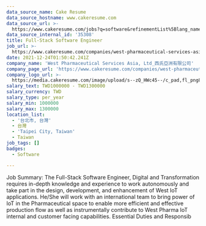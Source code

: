 ```yaml
---
data_source_name: Cake Resume
data_source_hostname: www.cakeresume.com
data_source_url: >-
  https://www.cakeresume.com/jobs?q=software&refinementList%5Blang_name%5D%5B0%5D=English&refinementList%5Bsalary_type%5D=per_year&range%5Bsalary_range%5D%5Bmin%5D=1000000&page=2
data_source_internal_id: '35308'
title: Full-Stack Software Engineer
job_url: >-
  https://www.cakeresume.com/companies/west-pharmaceutical-services-asia-ltd_/jobs/full-stack-software-engineer-306826
date: 2021-12-24T01:50:42.241Z
company_name: 'West Pharmaceutical Services Asia, Ltd_西氏亞洲有限公司'
company_page_url: 'https://www.cakeresume.com/companies/west-pharmaceutical-services-asia-ltd_'
company_logo_url: >-
  https://media.cakeresume.com/image/upload/s--zQ_HWc45--/c_pad,fl_png8,h_200,w_200/v1619171261/gkbfvipbcvnawaeh2biw.png
salary_text: TWD1000000 - TWD1300000
salary_currency: TWD
salary_type: per_year
salary_min: 1000000
salary_max: 1300000
location_list:
  - '台北市, 台灣'
  - 台灣
  - 'Taipei City, Taiwan'
  - Taiwan
job_tags: []
badges:
  - Software

---
```


Job Summary: The Full-Stack Software Engineer, Digital and Transformation requires in-depth knowledge and experience to work autonomously and take part in the design, development, and enhancement of West IoT applications. He/She will work with an international team to bring power of IoT in the Pharmaceutical space to enable more efficient and effective production flow as well as instrumentally contribute to West Pharma IoT internal and customer facing capabilities. Essential Duties and Responsib